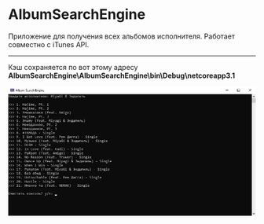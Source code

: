 # AlbumSearchEngine

Приложение для получения всех альбомов исполнителя.
Работает совместно с iTunes API.
***
Кэш сохраняется по вот этому адресу **AlbumSearchEngine\AlbumSearchEngine\bin\Debug\netcoreapp3.1**

![alt text](https://github.com/erokhinyuriy/AlbumSearchEngine/blob/master/AlbumSearchEngine/Images/AlbumSearchEngine_1.jpg "Первая версия приложения")

